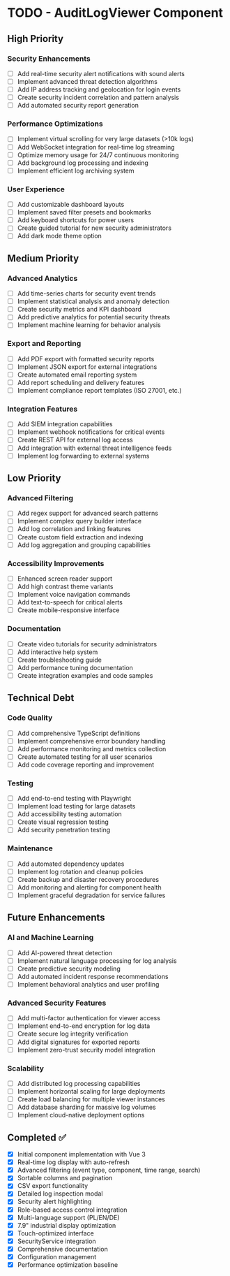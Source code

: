 # TODO - AuditLogViewer Component

## High Priority

### Security Enhancements
- [ ] Add real-time security alert notifications with sound alerts
- [ ] Implement advanced threat detection algorithms
- [ ] Add IP address tracking and geolocation for login events
- [ ] Create security incident correlation and pattern analysis
- [ ] Add automated security report generation

### Performance Optimizations
- [ ] Implement virtual scrolling for very large datasets (>10k logs)
- [ ] Add WebSocket integration for real-time log streaming
- [ ] Optimize memory usage for 24/7 continuous monitoring
- [ ] Add background log processing and indexing
- [ ] Implement efficient log archiving system

### User Experience
- [ ] Add customizable dashboard layouts
- [ ] Implement saved filter presets and bookmarks
- [ ] Add keyboard shortcuts for power users
- [ ] Create guided tutorial for new security administrators
- [ ] Add dark mode theme option

## Medium Priority

### Advanced Analytics
- [ ] Add time-series charts for security event trends
- [ ] Implement statistical analysis and anomaly detection
- [ ] Create security metrics and KPI dashboard
- [ ] Add predictive analytics for potential security threats
- [ ] Implement machine learning for behavior analysis

### Export and Reporting
- [ ] Add PDF export with formatted security reports
- [ ] Implement JSON export for external integrations
- [ ] Create automated email reporting system
- [ ] Add report scheduling and delivery features
- [ ] Implement compliance report templates (ISO 27001, etc.)

### Integration Features
- [ ] Add SIEM integration capabilities
- [ ] Implement webhook notifications for critical events
- [ ] Create REST API for external log access
- [ ] Add integration with external threat intelligence feeds
- [ ] Implement log forwarding to external systems

## Low Priority

### Advanced Filtering
- [ ] Add regex support for advanced search patterns
- [ ] Implement complex query builder interface
- [ ] Add log correlation and linking features
- [ ] Create custom field extraction and indexing
- [ ] Add log aggregation and grouping capabilities

### Accessibility Improvements
- [ ] Enhanced screen reader support
- [ ] Add high contrast theme variants
- [ ] Implement voice navigation commands
- [ ] Add text-to-speech for critical alerts
- [ ] Create mobile-responsive interface

### Documentation
- [ ] Create video tutorials for security administrators
- [ ] Add interactive help system
- [ ] Create troubleshooting guide
- [ ] Add performance tuning documentation
- [ ] Create integration examples and code samples

## Technical Debt

### Code Quality
- [ ] Add comprehensive TypeScript definitions
- [ ] Implement comprehensive error boundary handling
- [ ] Add performance monitoring and metrics collection
- [ ] Create automated testing for all user scenarios
- [ ] Add code coverage reporting and improvement

### Testing
- [ ] Add end-to-end testing with Playwright
- [ ] Implement load testing for large datasets
- [ ] Add accessibility testing automation
- [ ] Create visual regression testing
- [ ] Add security penetration testing

### Maintenance
- [ ] Add automated dependency updates
- [ ] Implement log rotation and cleanup policies
- [ ] Create backup and disaster recovery procedures
- [ ] Add monitoring and alerting for component health
- [ ] Implement graceful degradation for service failures

## Future Enhancements

### AI and Machine Learning
- [ ] Add AI-powered threat detection
- [ ] Implement natural language processing for log analysis
- [ ] Create predictive security modeling
- [ ] Add automated incident response recommendations
- [ ] Implement behavioral analytics and user profiling

### Advanced Security Features
- [ ] Add multi-factor authentication for viewer access
- [ ] Implement end-to-end encryption for log data
- [ ] Create secure log integrity verification
- [ ] Add digital signatures for exported reports
- [ ] Implement zero-trust security model integration

### Scalability
- [ ] Add distributed log processing capabilities
- [ ] Implement horizontal scaling for large deployments
- [ ] Create load balancing for multiple viewer instances
- [ ] Add database sharding for massive log volumes
- [ ] Implement cloud-native deployment options

## Completed ✅

- [x] Initial component implementation with Vue 3
- [x] Real-time log display with auto-refresh
- [x] Advanced filtering (event type, component, time range, search)
- [x] Sortable columns and pagination
- [x] CSV export functionality
- [x] Detailed log inspection modal
- [x] Security alert highlighting
- [x] Role-based access control integration
- [x] Multi-language support (PL/EN/DE)
- [x] 7.9" industrial display optimization
- [x] Touch-optimized interface
- [x] SecurityService integration
- [x] Comprehensive documentation
- [x] Configuration management
- [x] Performance optimization baseline

